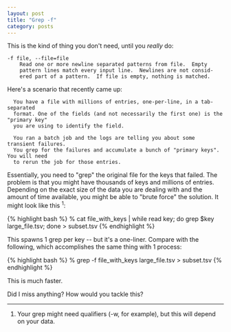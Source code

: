 ```yaml
---
layout: post
title: "Grep -f"
category: posts
---
```


This is the kind of thing you don't need, until you *really* do:

    -f file, --file=file
        Read one or more newline separated patterns from file.  Empty
        pattern lines match every input line.  Newlines are not consid-
        ered part of a pattern.  If file is empty, nothing is matched.

Here's a scenario that recently came up:

      You have a file with millions of entries, one-per-line, in a tab-separated
      format. One of the fields (and not necessarily the first one) is the "primary key"
      you are using to identify the field.

      You ran a batch job and the logs are telling you about some transient failures.
      You grep for the failures and accumulate a bunch of "primary keys". You will need
      to rerun the job for those entries.

Essentially, you need to "grep" the original file for the keys that failed. The
problem is that you might have thousands of keys and millions of entries.
Depending on the exact size of the data you are dealing with and the amount of
time available, you might be able to "brute force" the solution. It might look
like this <sup>1</sup>:

{% highlight bash %}
    % cat file_with_keys | while read key; do grep $key large_file.tsv; done > subset.tsv
{% endhighlight %}

This spawns 1 grep per key -- but it's a one-liner. Compare with the following,
which accomplishes the same thing with 1 process:

{% highlight bash %}
    % grep -f file_with_keys large_file.tsv > subset.tsv
{% endhighlight %}

This is much faster.

Did I miss anything? How would you tackle this?

---

1. Your grep might need qualifiers (-w, for example), but this will depend on your data.

